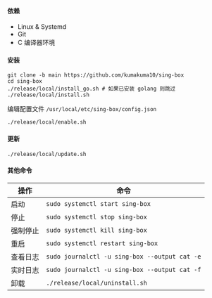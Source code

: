 #### 依赖

- Linux & Systemd
- Git
- C 编译器环境

#### 安装

```shell
git clone -b main https://github.com/kumakuma10/sing-box
cd sing-box
./release/local/install_go.sh # 如果已安装 golang 则跳过
./release/local/install.sh
```

编辑配置文件 `/usr/local/etc/sing-box/config.json`

```shell
./release/local/enable.sh
```

#### 更新

```shell
./release/local/update.sh
```

#### 其他命令

| 操作     | 命令                                          |
| -------- | --------------------------------------------- |
| 启动     | `sudo systemctl start sing-box`               |
| 停止     | `sudo systemctl stop sing-box`                |
| 强制停止 | `sudo systemctl kill sing-box`                |
| 重启     | `sudo systemctl restart sing-box`             |
| 查看日志 | `sudo journalctl -u sing-box --output cat -e` |
| 实时日志 | `sudo journalctl -u sing-box --output cat -f` |
| 卸载     | `./release/local/uninstall.sh`                |
